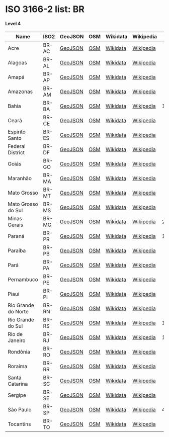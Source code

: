 # ISO 3166-2 list: BR


#### Level 4
Name | ISO2 | GeoJSON | OSM | Wikidata | Wikipedia | population 
--- | --- | --- | --- | --- | --- | --: 
Acre | BR-AC | [GeoJSON](../../geojson/q8/iso2/BR/BR-AC.geojson) | [OSM](https://www.openstreetmap.org/relation/326266) | [Wikidata](https://www.wikidata.org/wiki/Q40780) | [Wikipedia](http://en.wikipedia.org/wiki/pt%3AAcre) | 881,935
Alagoas | BR-AL | [GeoJSON](../../geojson/q8/iso2/BR/BR-AL.geojson) | [OSM](https://www.openstreetmap.org/relation/303781) | [Wikidata](https://www.wikidata.org/wiki/Q40885) | [Wikipedia](http://en.wikipedia.org/wiki/pt%3AAlagoas) | 3,322,820
Amapá | BR-AP | [GeoJSON](../../geojson/q8/iso2/BR/BR-AP.geojson) | [OSM](https://www.openstreetmap.org/relation/331463) | [Wikidata](https://www.wikidata.org/wiki/Q40130) | [Wikipedia](http://en.wikipedia.org/wiki/pt%3AAmap%C3%A1) | 797,722
Amazonas | BR-AM | [GeoJSON](../../geojson/q8/iso2/BR/BR-AM.geojson) | [OSM](https://www.openstreetmap.org/relation/332476) | [Wikidata](https://www.wikidata.org/wiki/Q40040) | [Wikipedia](http://en.wikipedia.org/wiki/pt%3AAmazonas) | 4,063,614
Bahia | BR-BA | [GeoJSON](../../geojson/q8/iso2/BR/BR-BA.geojson) | [OSM](https://www.openstreetmap.org/relation/362413) | [Wikidata](https://www.wikidata.org/wiki/Q40430) | [Wikipedia](http://en.wikipedia.org/wiki/pt%3ABahia) | 15,344,447
Ceará | BR-CE | [GeoJSON](../../geojson/q8/iso2/BR/BR-CE.geojson) | [OSM](https://www.openstreetmap.org/relation/302635) | [Wikidata](https://www.wikidata.org/wiki/Q40123) | [Wikipedia](http://en.wikipedia.org/wiki/pt%3ACear%C3%A1) | 9,020,460
Espírito Santo | BR-ES | [GeoJSON](../../geojson/q8/iso2/BR/BR-ES.geojson) | [OSM](https://www.openstreetmap.org/relation/54882) | [Wikidata](https://www.wikidata.org/wiki/Q43233) | [Wikipedia](http://en.wikipedia.org/wiki/pt%3AEsp%C3%ADrito%20Santo%20%28estado%29) | 3,885,049
Federal District | BR-DF | [GeoJSON](../../geojson/q8/iso2/BR/BR-DF.geojson) | [OSM](https://www.openstreetmap.org/relation/421151) | [Wikidata](https://www.wikidata.org/wiki/Q119158) | [Wikipedia](http://en.wikipedia.org/wiki/pt%3ADistrito%20Federal%20%28Brasil%29) | 3,039,444
Goiás | BR-GO | [GeoJSON](../../geojson/q8/iso2/BR/BR-GO.geojson) | [OSM](https://www.openstreetmap.org/relation/334443) | [Wikidata](https://www.wikidata.org/wiki/Q41587) | [Wikipedia](http://en.wikipedia.org/wiki/pt%3AGoi%C3%A1s) | 6,778,772
Maranhão | BR-MA | [GeoJSON](../../geojson/q8/iso2/BR/BR-MA.geojson) | [OSM](https://www.openstreetmap.org/relation/332924) | [Wikidata](https://www.wikidata.org/wiki/Q42362) | [Wikipedia](http://en.wikipedia.org/wiki/pt%3AMaranh%C3%A3o) | 7,000,229
Mato Grosso | BR-MT | [GeoJSON](../../geojson/q8/iso2/BR/BR-MT.geojson) | [OSM](https://www.openstreetmap.org/relation/333597) | [Wikidata](https://www.wikidata.org/wiki/Q42824) | [Wikipedia](http://en.wikipedia.org/wiki/pt%3AMato%20Grosso) | 3,344,544
Mato Grosso do Sul | BR-MS | [GeoJSON](../../geojson/q8/iso2/BR/BR-MS.geojson) | [OSM](https://www.openstreetmap.org/relation/334051) | [Wikidata](https://www.wikidata.org/wiki/Q43319) | [Wikipedia](http://en.wikipedia.org/wiki/pt%3AMato%20Grosso%20do%20Sul) | 2,713,147
Minas Gerais | BR-MG | [GeoJSON](../../geojson/q8/iso2/BR/BR-MG.geojson) | [OSM](https://www.openstreetmap.org/relation/315173) | [Wikidata](https://www.wikidata.org/wiki/Q39109) | [Wikipedia](http://en.wikipedia.org/wiki/pt%3AMinas%20Gerais) | 21,119,536
Paraná | BR-PR | [GeoJSON](../../geojson/q8/iso2/BR/BR-PR.geojson) | [OSM](https://www.openstreetmap.org/relation/297640) | [Wikidata](https://www.wikidata.org/wiki/Q15499) | [Wikipedia](http://en.wikipedia.org/wiki/pt%3AParan%C3%A1) | 11,320,892
Paraíba | BR-PB | [GeoJSON](../../geojson/q8/iso2/BR/BR-PB.geojson) | [OSM](https://www.openstreetmap.org/relation/301464) | [Wikidata](https://www.wikidata.org/wiki/Q38088) | [Wikipedia](http://en.wikipedia.org/wiki/pt%3APara%C3%ADba) | 4,025,558
Pará | BR-PA | [GeoJSON](../../geojson/q8/iso2/BR/BR-PA.geojson) | [OSM](https://www.openstreetmap.org/relation/185579) | [Wikidata](https://www.wikidata.org/wiki/Q39517) | [Wikipedia](http://en.wikipedia.org/wiki/pt%3APar%C3%A1) | 8,366,628
Pernambuco | BR-PE | [GeoJSON](../../geojson/q8/iso2/BR/BR-PE.geojson) | [OSM](https://www.openstreetmap.org/relation/303702) | [Wikidata](https://www.wikidata.org/wiki/Q40942) | [Wikipedia](http://en.wikipedia.org/wiki/pt%3APernambuco) | 9,473,266
Piauí | BR-PI | [GeoJSON](../../geojson/q8/iso2/BR/BR-PI.geojson) | [OSM](https://www.openstreetmap.org/relation/302819) | [Wikidata](https://www.wikidata.org/wiki/Q42722) | [Wikipedia](http://en.wikipedia.org/wiki/pt%3APiau%C3%AD) | 3,219,257
Rio Grande do Norte | BR-RN | [GeoJSON](../../geojson/q8/iso2/BR/BR-RN.geojson) | [OSM](https://www.openstreetmap.org/relation/301079) | [Wikidata](https://www.wikidata.org/wiki/Q43255) | [Wikipedia](http://en.wikipedia.org/wiki/pt%3ARio%20Grande%20do%20Norte) | 3,507,003
Rio Grande do Sul | BR-RS | [GeoJSON](../../geojson/q8/iso2/BR/BR-RS.geojson) | [OSM](https://www.openstreetmap.org/relation/242620) | [Wikidata](https://www.wikidata.org/wiki/Q40030) | [Wikipedia](http://en.wikipedia.org/wiki/pt%3ARio%20Grande%20do%20Sul) | 11,322,895
Rio de Janeiro | BR-RJ | [GeoJSON](../../geojson/q8/iso2/BR/BR-RJ.geojson) | [OSM](https://www.openstreetmap.org/relation/57963) | [Wikidata](https://www.wikidata.org/wiki/Q41428) | [Wikipedia](http://en.wikipedia.org/wiki/pt%3ARio%20de%20Janeiro%20%28estado%29) | 16,718,956
Rondônia | BR-RO | [GeoJSON](../../geojson/q8/iso2/BR/BR-RO.geojson) | [OSM](https://www.openstreetmap.org/relation/325866) | [Wikidata](https://www.wikidata.org/wiki/Q43235) | [Wikipedia](http://en.wikipedia.org/wiki/pt%3ARond%C3%B4nia) | 1,590,011
Roraima | BR-RR | [GeoJSON](../../geojson/q8/iso2/BR/BR-RR.geojson) | [OSM](https://www.openstreetmap.org/relation/326287) | [Wikidata](https://www.wikidata.org/wiki/Q42508) | [Wikipedia](http://en.wikipedia.org/wiki/pt%3ARoraima) | 1,805,788
Santa Catarina | BR-SC | [GeoJSON](../../geojson/q8/iso2/BR/BR-SC.geojson) | [OSM](https://www.openstreetmap.org/relation/296584) | [Wikidata](https://www.wikidata.org/wiki/Q41115) | [Wikipedia](http://en.wikipedia.org/wiki/pt%3ASanta%20Catarina) | 7,001,161
Sergipe | BR-SE | [GeoJSON](../../geojson/q8/iso2/BR/BR-SE.geojson) | [OSM](https://www.openstreetmap.org/relation/303940) | [Wikidata](https://www.wikidata.org/wiki/Q43783) | [Wikipedia](http://en.wikipedia.org/wiki/pt%3ASergipe) | 2,288,116
São Paulo | BR-SP | [GeoJSON](../../geojson/q8/iso2/BR/BR-SP.geojson) | [OSM](https://www.openstreetmap.org/relation/298204) | [Wikidata](https://www.wikidata.org/wiki/Q175) | [Wikipedia](http://en.wikipedia.org/wiki/pt%3AS%C3%A3o%20Paulo%20%28estado%29) | 45,595,497
Tocantins | BR-TO | [GeoJSON](../../geojson/q8/iso2/BR/BR-TO.geojson) | [OSM](https://www.openstreetmap.org/relation/336819) | [Wikidata](https://www.wikidata.org/wiki/Q43695) | [Wikipedia](http://en.wikipedia.org/wiki/pt%3ATocantins) | 1,550,194
